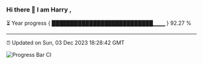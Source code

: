 ### Hi there 👋 I am Harry , 

⏳ Year progress { ███████████████████████████▁▁▁ } 92.27 %

---

⏰ Updated on Sun, 03 Dec 2023 18:28:42 GMT

![Progress Bar CI](https://github.com/duykhang68/duykhang68/workflows/Progress%20Bar%20CI/badge.svg)
